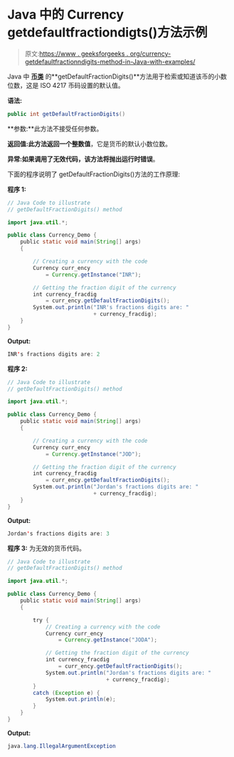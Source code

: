 # Java 中的 Currency getdefaultfractiondigts()方法示例

> 原文:[https://www . geeksforgeeks . org/currency-getdefaultfractionndigits-method-in-Java-with-examples/](https://www.geeksforgeeks.org/currency-getdefaultfractiondigits-method-in-java-with-examples/)

Java 中 **[币类](https://www.geeksforgeeks.org/java-util-currency-methods-example/)** 的**getDefaultFractionDigits()**方法用于检索或知道该币的小数位数，这是 ISO 4217 币码设置的默认值。

**语法:**

```java
public int getDefaultFractionDigits()
```

**参数:**此方法不接受任何参数。

**返回值:**此方法返回一个**整数值**，它是货币的默认小数位数。

**异常:**如果调用了无效代码，该方法将抛出**运行时错误**。

下面的程序说明了 getDefaultFractionDigits()方法的工作原理:

**程序 1:**

```java
// Java Code to illustrate
// getDefaultFractionDigits() method

import java.util.*;

public class Currency_Demo {
    public static void main(String[] args)
    {

        // Creating a currency with the code
        Currency curr_ency
            = Currency.getInstance("INR");

        // Getting the fraction digit of the currency
        int currency_fracdig
            = curr_ency.getDefaultFractionDigits();
        System.out.println("INR's fractions digits are: "
                           + currency_fracdig);
    }
}
```

**Output:**

```java
INR's fractions digits are: 2

```

**程序 2:**

```java
// Java Code to illustrate
// getDefaultFractionDigits() method

import java.util.*;

public class Currency_Demo {
    public static void main(String[] args)
    {

        // Creating a currency with the code
        Currency curr_ency
            = Currency.getInstance("JOD");

        // Getting the fraction digit of the currency
        int currency_fracdig
            = curr_ency.getDefaultFractionDigits();
        System.out.println("Jordan's fractions digits are: "
                           + currency_fracdig);
    }
}
```

**Output:**

```java
Jordan's fractions digits are: 3

```

**程序 3:** 为无效的货币代码。

```java
// Java Code to illustrate
// getDefaultFractionDigits() method

import java.util.*;

public class Currency_Demo {
    public static void main(String[] args)
    {

        try {
            // Creating a currency with the code
            Currency curr_ency
                = Currency.getInstance("JODA");

            // Getting the fraction digit of the currency
            int currency_fracdig
                = curr_ency.getDefaultFractionDigits();
            System.out.println("Jordan's fractions digits are: "
                               + currency_fracdig);
        }
        catch (Exception e) {
            System.out.println(e);
        }
    }
}
```

**Output:**

```java
java.lang.IllegalArgumentException

```